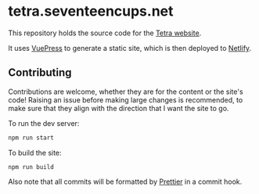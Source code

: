 # tetra.seventeencups.net

This repository holds the source code for the [Tetra website](tetra.seventeencups.net).

It uses [VuePress](https://vuepress.vuejs.org) to generate a static site, which is then deployed to [Netlify](https://www.netlify.com/).

## Contributing

Contributions are welcome, whether they are for the content or the site's code! Raising an issue before making large changes is recommended, to make sure that they align with the direction that I want the site to go.

To run the dev server:

```bash
npm run start
```

To build the site:

```
npm run build
```

Also note that all commits will be formatted by [Prettier](https://prettier.io) in a commit hook.